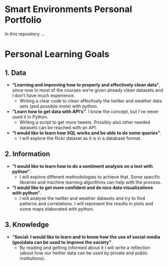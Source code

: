 # Smart Environments Personal Portfolio
In this repository ...
# Personal Learning Goals
## 1. Data
* **“Learning and improving how to properly and effectively clean data”**, since now
in most of the courses we’re given already clean datasets and I don’t have much
experience.
  * Writing a clear code to clean effectively the twitter and weather data sets
(and possible more) with python.
* **“Learn how to get data with API’s”**. I know the concept, but I’ve never used it in
Python.
  * Writing a script to get more tweets. Possibly also other needed datasets
can be reached with an API.
* **“I would like to learn how SQL works and be able to do some queries”**.
  * I will explore the flickr dataset as it is in a database format.
## 2. Information
* **“I would like to learn how to do a sentiment analysis on a text with python”**.
  * I will explore different methodologies to achieve that. Some specific libraries and machine learning algorithms can help with the process.
* **“I would like to get more confident and do nice data visualizations with python”**.
  * I will analyse the twitter and weather datasets and try to find patterns
and correlations. I will represent the results in plots and some maps elaborated with python.
## 3. Knowledge
* **“Social: I would like to learn and to know how the use of social-media (geo)data can be used to improve the society”**.
  * By reading and getting informed about it I will write a reflection (about how our twitter data can be used by private and public institutions).
